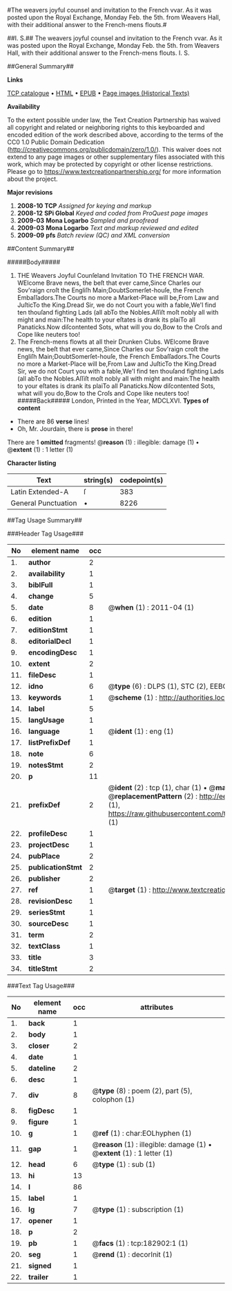 #The weavers joyful counsel and invitation to the French vvar. As it was posted upon the Royal Exchange, Monday Feb. the 5th. from Weavers Hall, with their additional answer to the French-mens flouts.#

##I. S.##
The weavers joyful counsel and invitation to the French vvar. As it was posted upon the Royal Exchange, Monday Feb. the 5th. from Weavers Hall, with their additional answer to the French-mens flouts.
I. S.

##General Summary##

**Links**

[TCP catalogue](http://www.ota.ox.ac.uk/tcp/)  • 
[HTML](http://tei.it.ox.ac.uk/tcp/Texts-HTML/free/B05/B05916.html)  • 
[EPUB](http://tei.it.ox.ac.uk/tcp/Texts-EPUB/free/B05/B05916.epub) • 
[Page images (Historical Texts)](https://historicaltexts.jisc.ac.uk/eebo-99885055e)

**Availability**

To the extent possible under law, the Text Creation Partnership has waived all copyright and related or neighboring rights to this keyboarded and encoded edition of the work described above, according to the terms of the CC0 1.0 Public Domain Dedication (http://creativecommons.org/publicdomain/zero/1.0/). This waiver does not extend to any page images or other supplementary files associated with this work, which may be protected by copyright or other license restrictions. Please go to https://www.textcreationpartnership.org/ for more information about the project.

**Major revisions**

1. __2008-10__ __TCP__ *Assigned for keying and markup*
1. __2008-12__ __SPi Global__ *Keyed and coded from ProQuest page images*
1. __2009-03__ __Mona Logarbo__ *Sampled and proofread*
1. __2009-03__ __Mona Logarbo__ *Text and markup reviewed and edited*
1. __2009-09__ __pfs__ *Batch review (QC) and XML conversion*

##Content Summary##

#####Body#####

1. THE Weavers Joyful Counſeland Invitation TO THE FRENCH WAR.
WElcome Brave news, the beſt that ever came,Since Charles our Sov'raign croſt the Engliſh Main;DoubtSomerſet-houſe, the French Embaſſadors.The Courts no more a Market-Place will be,From Law and JuſticTo the King.Dread Sir, we do not Court you with a fable,We'l find ten thouſand fighting Lads (all abTo the Nobles.Aſſiſt moſt nobly all with might and main:The health to your eſtates is drank its plaiTo all Panaticks.Now diſcontented Sots, what will you do,Bow to the Croſs and Cope like neuters too!
1. The French-mens flowts at all their Drunken Clubs.
WElcome Brave news, the beſt that ever came,Since Charles our Sov'raign croſt the Engliſh Main;DoubtSomerſet-houſe, the French Embaſſadors.The Courts no more a Market-Place will be,From Law and JuſticTo the King.Dread Sir, we do not Court you with a fable,We'l find ten thouſand fighting Lads (all abTo the Nobles.Aſſiſt moſt nobly all with might and main:The health to your eſtates is drank its plaiTo all Panaticks.Now diſcontented Sots, what will you do,Bow to the Croſs and Cope like neuters too!
#####Back#####
London, Printed in the Year, MDCLXVI.
**Types of content**

  * There are 86 **verse** lines!
  * Oh, Mr. Jourdain, there is **prose** in there!

There are 1 **omitted** fragments! 
 @__reason__ (1) : illegible: damage (1)  •  @__extent__ (1) : 1 letter (1)

**Character listing**


|Text|string(s)|codepoint(s)|
|---|---|---|
|Latin Extended-A|ſ|383|
|General Punctuation|•|8226|

##Tag Usage Summary##

###Header Tag Usage###

|No|element name|occ|attributes|
|---|---|---|---|
|1.|__author__|2||
|2.|__availability__|1||
|3.|__biblFull__|1||
|4.|__change__|5||
|5.|__date__|8| @__when__ (1) : 2011-04 (1)|
|6.|__edition__|1||
|7.|__editionStmt__|1||
|8.|__editorialDecl__|1||
|9.|__encodingDesc__|1||
|10.|__extent__|2||
|11.|__fileDesc__|1||
|12.|__idno__|6| @__type__ (6) : DLPS (1), STC (2), EEBO-CITATION (1), PROQUEST (1), VID (1)|
|13.|__keywords__|1| @__scheme__ (1) : http://authorities.loc.gov/ (1)|
|14.|__label__|5||
|15.|__langUsage__|1||
|16.|__language__|1| @__ident__ (1) : eng (1)|
|17.|__listPrefixDef__|1||
|18.|__note__|6||
|19.|__notesStmt__|2||
|20.|__p__|11||
|21.|__prefixDef__|2| @__ident__ (2) : tcp (1), char (1)  •  @__matchPattern__ (2) : ([0-9\-]+):([0-9IVX]+) (1), (.+) (1)  •  @__replacementPattern__ (2) : http://eebo.chadwyck.com/downloadtiff?vid=$1&page=$2 (1), https://raw.githubusercontent.com/textcreationpartnership/Texts/master/tcpchars.xml#$1 (1)|
|22.|__profileDesc__|1||
|23.|__projectDesc__|1||
|24.|__pubPlace__|2||
|25.|__publicationStmt__|2||
|26.|__publisher__|2||
|27.|__ref__|1| @__target__ (1) : http://www.textcreationpartnership.org/docs/. (1)|
|28.|__revisionDesc__|1||
|29.|__seriesStmt__|1||
|30.|__sourceDesc__|1||
|31.|__term__|2||
|32.|__textClass__|1||
|33.|__title__|3||
|34.|__titleStmt__|2||


###Text Tag Usage###

|No|element name|occ|attributes|
|---|---|---|---|
|1.|__back__|1||
|2.|__body__|1||
|3.|__closer__|2||
|4.|__date__|1||
|5.|__dateline__|2||
|6.|__desc__|1||
|7.|__div__|8| @__type__ (8) : poem (2), part (5), colophon (1)|
|8.|__figDesc__|1||
|9.|__figure__|1||
|10.|__g__|1| @__ref__ (1) : char:EOLhyphen (1)|
|11.|__gap__|1| @__reason__ (1) : illegible: damage (1)  •  @__extent__ (1) : 1 letter (1)|
|12.|__head__|6| @__type__ (1) : sub (1)|
|13.|__hi__|13||
|14.|__l__|86||
|15.|__label__|1||
|16.|__lg__|7| @__type__ (1) : subscription (1)|
|17.|__opener__|1||
|18.|__p__|2||
|19.|__pb__|1| @__facs__ (1) : tcp:182902:1 (1)|
|20.|__seg__|1| @__rend__ (1) : decorInit (1)|
|21.|__signed__|1||
|22.|__trailer__|1||
